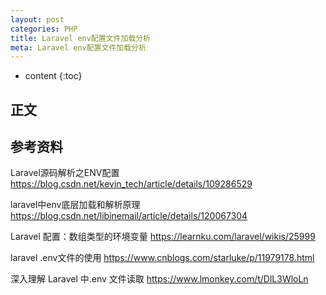 ```yaml
---
layout: post
categories: PHP
title: Laravel env配置文件加载分析
meta: Laravel env配置文件加载分析
---
```

* content
{:toc}

## 正文




## 参考资料

Laravel源码解析之ENV配置 <https://blog.csdn.net/kevin_tech/article/details/109286529>

laravel中env底层加载和解析原理 <https://blog.csdn.net/libinemail/article/details/120067304>

Laravel 配置：数组类型的环境变量 <https://learnku.com/laravel/wikis/25999>

laravel .env文件的使用 <https://www.cnblogs.com/starluke/p/11979178.html>

深入理解 Laravel 中.env 文件读取 <https://www.lmonkey.com/t/DlL3WloLn>








